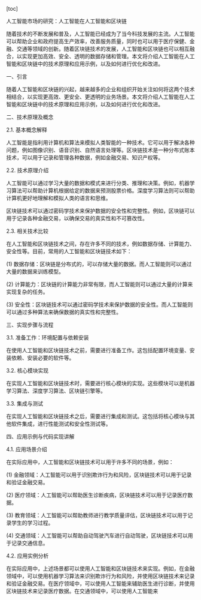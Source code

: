 
[toc]                    
                
                
人工智能市场的研究：人工智能在人工智能和区块链

随着技术的不断发展和普及，人工智能已经成为了当今科技发展的主流。人工智能可以帮助企业和政府提高生产效率，改善服务质量，同时也可以用于医疗保健、金融、交通等领域的创新。随着区块链技术的发展，人工智能和区块链也可以相互融合，以实现更加高效、安全、透明的数据存储和管理。本文将介绍人工智能在人工智能和区块链中的技术原理和应用示例，以及如何进行优化和改进。

一、引言

随着人工智能和区块链的兴起，越来越多的企业和组织开始关注如何将这两个技术相结合，以实现更高效、更安全、更透明的业务场景。本文将介绍人工智能在人工智能和区块链中的技术原理和应用示例，以及如何进行优化和改进。

二、技术原理及概念

2.1. 基本概念解释

人工智能是指利用计算机和算法来模拟人类智能的一种技术。它可以用于解决各种问题，例如图像识别、语音识别、自然语言处理等。区块链技术是一种分布式账本技术，可以用于记录和管理各种数据，例如金融交易、知识产权等。

2.2. 技术原理介绍

人工智能可以通过学习大量的数据和模式来进行分类、推理和决策。例如，机器学习算法可以帮助计算机根据给定的数据来预测股票价格。深度学习算法则可以帮助计算机更好地理解和模拟人类的语言和思维。

区块链技术可以通过密码学技术来保护数据的安全性和完整性。例如，区块链可以用于记录各种金融交易，以确保交易的真实性和不可篡改性。

2.3. 相关技术比较

在人工智能和区块链技术之间，存在许多不同的技术，例如数据存储、计算能力、安全性等。目前，常用的人工智能和区块链技术如下：

(1) 数据存储：区块链是分布式的，可以存储大量的数据。而人工智能则可以通过大量的数据来训练模型。

(2) 计算能力：区块链的计算能力非常有限，而人工智能则可以通过大量的计算来实现复杂的任务。

(3) 安全性：区块链技术可以通过密码学技术来保护数据的安全性。而人工智能则可以通过多种算法来确保数据的真实性和完整性。

三、实现步骤与流程

3.1. 准备工作：环境配置与依赖安装

在使用人工智能和区块链技术之前，需要进行准备工作。这包括配置环境变量、安装依赖、安装必要的软件等。

3.2. 核心模块实现

在实现人工智能和区块链技术时，需要进行核心模块的实现。这些模块可以是机器学习算法、深度学习算法、区块链引擎等。

3.3. 集成与测试

在实现人工智能和区块链技术之后，需要进行集成和测试。这包括将核心模块与其他软件集成，进行性能测试和安全性测试等。

四、应用示例与代码实现讲解

4.1. 应用场景介绍

在实际应用中，人工智能和区块链技术可以用于许多不同的场景，例如：

(1) 金融领域：人工智能可以用于识别欺诈行为和风险，区块链技术可以用于记录和验证金融交易。

(2) 医疗领域：人工智能可以帮助医生诊断疾病，区块链技术可以用于记录医疗数据。

(3) 教育领域：人工智能可以帮助教师进行教学质量评估，区块链技术可以用于记录学生的学习过程。

(4) 交通领域：人工智能可以帮助自动驾驶汽车进行自动驾驶，区块链技术可以用于记录交通信息。

4.2. 应用实例分析

在实际应用中，上述场景都可以使用人工智能和区块链技术来实现。例如，在金融领域中，可以使用机器学习算法来识别欺诈行为和风险，并使用区块链技术来记录和验证金融交易。在医疗领域中，可以使用人工智能来辅助医生进行诊断，并使用区块链技术来记录医疗数据。在交通领域中，可以使用人工智能来


